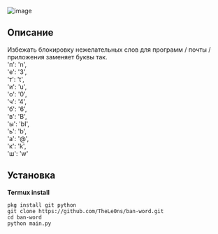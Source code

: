 ![image](https://github.com/user-attachments/assets/75d241c9-cf58-4cfb-a1c6-0849eeb5a5b5)
## Описание
Избежать блокировку нежелательных слов для программ / почты / приложения
заменяет буквы так.       
       'п': 'n',       
        'е': '3',       
        'т': 't',       
        'и': 'u',       
        'о': '0',       
        'ч': '4',       
        'б': '6',       
        'в': 'B',       
        'ы': 'bI',       
        'ь': 'b',       
        'а': '@',         
        'к': 'k',                       
        'ш': 'w'       
## Установка          
**Termux install**  
```           
pkg install git python       
git clone https://github.com/TheLe0ns/ban-word.git       
cd ban-word       
python main.py      

